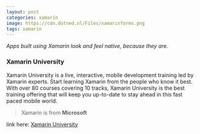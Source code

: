 ```yaml
---
layout: post
categories: xamarin
image: https://cdn.dotned.nl/Files/xamarinforms.png
tags: xamarin
---
```


_Apps built using Xamarin look and feel native, because they are._

### Xamarin University
Xamarin University is a live, interactive, mobile development training led by Xamarin experts. Start learning Xamarin from the people who know it best. With over 80 courses covering 10 tracks, Xamarin University is the best training offering that will keep you up-to-date to stay ahead in this fast paced mobile world.

> Xamarin is from **Microsoft**

link here: [Xamarin University](https://university.xamarin.com/)
